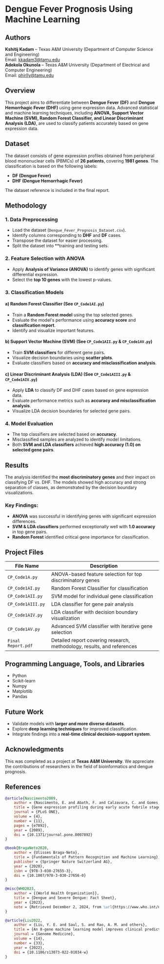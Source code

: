 # Dengue Fever Prognosis Using Machine Learning

## Authors  
**Kshitij Kadam** – Texas A&M University (Department of Computer Science and Engineering)  
Email: kkadam3@tamu.edu  
**Adekola Okunola** – Texas A&M University (Department of Electrical and Computer Engineering)  
Email: phirlly@tamu.edu  

## Overview
This project aims to differentiate between **Dengue Fever (DF)** and **Dengue Hemorrhagic Fever (DHF)** using gene expression data. Advanced statistical and machine learning techniques, including **ANOVA, Support Vector Machine (SVM), Random Forest Classifier, and Linear Discriminant Analysis (LDA)**, are used to classify patients accurately based on gene expression data.

## Dataset
The dataset consists of gene expression profiles obtained from peripheral blood mononuclear cells (PBMCs) of **26 patients**, covering **1981 genes**. The classification is based on the following labels:
- **DF (Dengue Fever)**
- **DHF (Dengue Hemorrhagic Fever)**

The dataset reference is included in the final report.

## Methodology

### 1. Data Preprocessing
- Load the dataset (`Dengue_Fever_Prognosis_Dataset.csv`).
- Identify columns corresponding to **DHF** and **DF** cases.
- Transpose the dataset for easier processing.
- Split the dataset into **training and testing sets.

### 2. Feature Selection with ANOVA
- Apply **Analysis of Variance (ANOVA)** to identify genes with significant differential expression.
- Select the **top 10 genes** with the lowest p-values.

### 3. Classification Models
#### **a) Random Forest Classifier** (See `CP_Code1AI.py`)
- Train a **Random Forest model** using the top selected genes.
- Evaluate the model's performance using **accuracy score** and **classification report**.
- Identify and visualize important features.

#### **b) Support Vector Machine (SVM)** (See `CP_Code1AII.py` & `CP_Code1AV.py`)
- Train **SVM classifiers** for different gene pairs.
- Visualize decision boundaries using **scatter plots**.
- Evaluate classifiers based on **accuracy and misclassification analysis**.

#### **c) Linear Discriminant Analysis (LDA)** (See `CP_Code1AIII.py` & `CP_Code1AIV.py`)
- Apply **LDA** to classify DF and DHF cases based on gene expression data.
- Evaluate performance metrics such as **accuracy and misclassification analysis**.
- Visualize LDA decision boundaries for selected gene pairs.

### 4. Model Evaluation
- The top classifiers are selected based on **accuracy**.
- Misclassified samples are analyzed to identify model limitations.
- Both **SVM and LDA classifiers** achieved **high accuracy (1.0) on selected gene pairs**.

## Results
The analysis identified the **most discriminatory genes** and their impact on classifying DF vs. DHF. The models showed high accuracy and strong separation of classes, as demonstrated by the decision boundary visualizations.

### **Key Findings:**
- **ANOVA** was successful in identifying genes with significant expression differences.
- **SVM & LDA classifiers** performed exceptionally well with **1.0 accuracy** in top gene pairs.
- **Random Forest** identified critical gene importance for classification.

## Project Files
| File Name | Description |
|-----------|-------------|
| `CP_Code1A.py` | ANOVA-based feature selection for top discriminatory genes |
| `CP_Code1AI.py` | Random Forest Classifier for classification |
| `CP_Code1AII.py` | SVM model for individual gene classification |
| `CP_Code1AIII.py` | LDA classifier for gene pair analysis |
| `CP_Code1AIV.py` | LDA classifier with decision boundary visualization |
| `CP_Code1AV.py` | Advanced SVM classifier with iterative gene selection |
| `Final Report.pdf` | Detailed report covering research, methodology, results, and references |

 ## Programming Language, Tools, and Libraries
 * Python
 * Scikit-learn
 * Numpy
 * Matplotlib
 * Pandas

## Future Work
- Validate models with **larger and more diverse datasets**.
- Explore **deep learning techniques** for improved classification.
- Integrate findings into a **real-time clinical decision-support system**.

## Acknowledgments
This was completed as a project at **Texas A&M University**. We appreciate the contributions of researchers in the field of bioinformatics and dengue prognosis.

## References
```bibtex
@article{Nascimento2009,
    author = {Nascimento, E. and Abath, F. and Calzavara, C. and Gomes, A. and Acioli, B. and Brito, C. and Cordeiro, M. and Silva, A. and Andrade, C. M. R. and Gil, L. and Junior, U. B.-N. E. M.},
    title = {Gene expression profiling during early acute febrile stage of dengue infection can predict the disease outcome},
    journal = {PLoS ONE},
    volume = {4},
    number = {11},
    pages = {e7892},
    year = {2009},
    doi = {10.1371/journal.pone.0007892}
}

@book{BragaNeto2020,
    author = {Ulisses Braga-Neto},
    title = {Fundamentals of Pattern Recognition and Machine Learning},
    publisher = {Springer Nature Switzerland AG},
    year = {2020},
    isbn = {978-3-030-27655-3},
    doi = {10.1007/978-3-030-27656-0}
}

@misc{WHO2023,
    author = {{World Health Organization}},
    title = {Dengue and Severe Dengue: Fact Sheet},
    year = {2023},
    note = {Retrieved December 2, 2024, from \url{https://www.who.int/news-room/fact-sheets/detail/dengue-and-severe-dengue}}
}

@article{Liu2022,
    author = {Liu, Y. E. and Saul, S. and Rao, A. M. and others},
    title = {An 8-gene machine learning model improves clinical prediction of severe dengue progression},
    journal = {Genome Medicine},
    volume = {14},
    number = {33},
    year = {2022},
    doi = {10.1186/s13073-022-01034-w}
}
